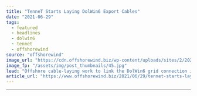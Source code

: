 ```yaml
---
title: "TenneT Starts Laying DolWin6 Export Cables"
date: "2021-06-29"
tags: 
  - featured
  - headlines
  - dolwin6
  - tennet
  - offshorewind
source: "offshorewind"
image_url: "https://cdn.offshorewind.biz/wp-content/uploads/sites/2/2021/06/29095002/TenneT-Starts-Laying-DolWin6-Export-Cables.jpg"
image_fp: "/assets/img/post_thumbnails/45.jpg"
lead: "Offshore cable-laying work to link the DolWin6 grid connection in the North Sea to"
article_url: "https://www.offshorewind.biz/2021/06/29/tennet-starts-laying-dolwin6-export-cables/"
---
```


---
